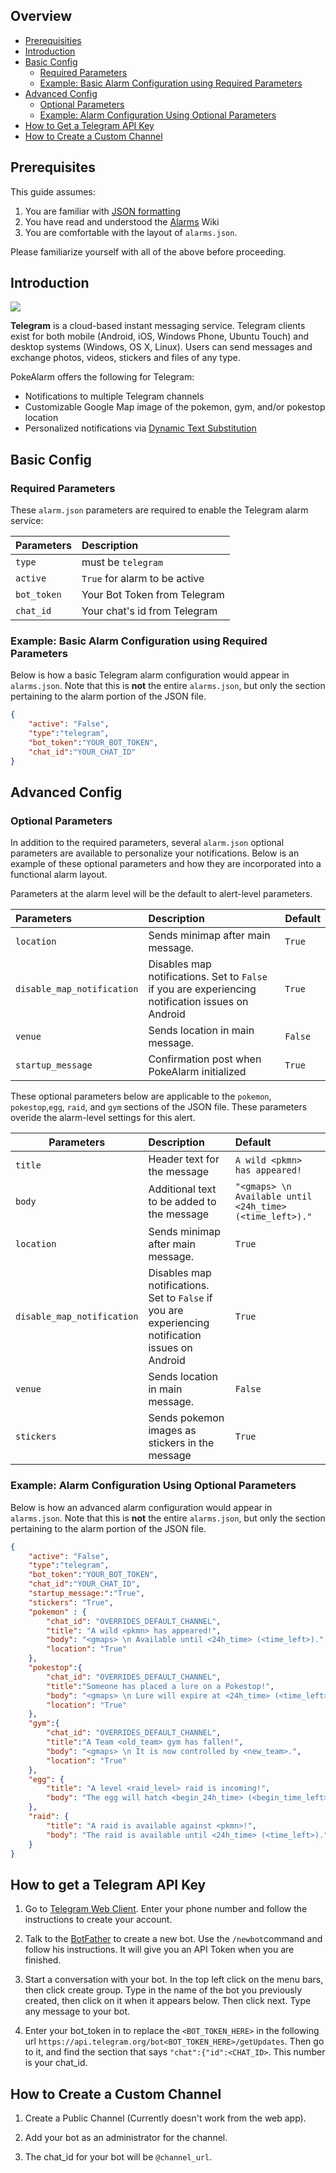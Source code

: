 ## Overview
* [Prerequisities](#prerequisities)
* [Introduction](#introduction)
* [Basic Config](#basic-config)
  * [Required Parameters](#required-parameters)
  * [Example: Basic Alarm Configuration using Required Parameters](#example-basic-alarm-configuration-using-required-parameters)
* [Advanced Config](#advanced-config)
  * [Optional Parameters](#optional-parameters)
  * [Example: Alarm Configuration Using Optional Parameters](#example-alarm-configuration-using-optional-parameters)
* [How to Get a Telegram API Key](#how-to-get-a-telegram-api-key)
* [How to Create a Custom Channel](#how-to-create-a-custom-channel)

## Prerequisites
This guide assumes: 

1. You are familiar with [JSON formatting](http://www.w3schools.com/json/default.asp)
2. You have read and understood the [Alarms](https://github.com/kvangent/PokeAlarm/wiki/Alarms) Wiki
3. You are comfortable with the layout of `alarms.json`.

Please familiarize yourself with all of the above before proceeding.

## Introduction

![](images/telegram.png)

**Telegram** is a cloud-based instant messaging service. Telegram clients exist for both mobile (Android, iOS, Windows Phone, Ubuntu Touch) and desktop systems (Windows, OS X, Linux). Users can send messages and exchange photos, videos, stickers and files of any type.

PokeAlarm offers the following for Telegram:

* Notifications to multiple Telegram channels
* Customizable Google Map image of the pokemon, gym, and/or pokestop location
* Personalized notifications via [Dynamic Text Substitution](Dynamic-Text-Substitution)

## Basic Config

### Required Parameters

These `alarm.json` parameters are required to enable the Telegram alarm service:

| Parameters     | Description                            |
| :------------- |:---------------------------------------|
| `type`         | must be `telegram`                     |
| `active`       | `True` for alarm to be active          |
| `bot_token`    | Your Bot Token from Telegram           |
| `chat_id`      | Your chat's id from Telegram           |

### Example: Basic Alarm Configuration using Required Parameters
Below is how a basic Telegram alarm configuration would appear in `alarms.json`.  Note that this is **not** the entire `alarms.json`, but only the section pertaining to the alarm portion of the JSON file.
```json
{
	"active": "False",
	"type":"telegram",
	"bot_token":"YOUR_BOT_TOKEN",
	"chat_id":"YOUR_CHAT_ID"
}
```

## Advanced Config

### Optional Parameters
In addition to the required parameters, several `alarm.json` optional parameters are available to personalize your notifications.  Below is an example of these optional parameters and how they are incorporated into a functional alarm layout.


Parameters at the alarm level will be the default to alert-level parameters.

| Parameters                 | Description                                                          | Default |
|:---------------------------|:---------------------------------------------------------------------|:--------|
| `location`                 | Sends minimap after main message.                                    | `True`  |
| `disable_map_notification` | Disables map notifications.  Set to `False` if you are experiencing notification issues on Android | `True` |
| `venue`                    | Sends location in main message.                                      | `False` |
| `startup_message`          | Confirmation post when PokeAlarm initialized                         | `True`  |

These optional parameters below are applicable to the `pokemon`, `pokestop`,`egg`, `raid`, and `gym` sections of the JSON file. These parameters overide the alarm-level settings for this alert.

| Parameters | Description                                      | Default													|
| -----------|:-------------------------------------------------|:----------------------------------------------------------|
| `title`    | Header text for the message						| `A wild <pkmn> has appeared!`								|
| `body`     | Additional text to be added to the message		| `"<gmaps> \n Available until <24h_time> (<time_left>)."`	| 
| `location` | Sends minimap after main message.                | `True`                                                    |
| `disable_map_notification` | Disables map notifications.  Set to `False` if you are experiencing notification issues on Android | `True` |
| `venue`	 | Sends location in main message.                  | `False`                                                   | 
| `stickers` | Sends pokemon images as stickers in the message  | `True`                                                    |

### Example: Alarm Configuration Using Optional Parameters
Below is how an advanced alarm configuration would appear in `alarms.json`. Note that this is **not** the entire `alarms.json`, but only the section pertaining to the alarm portion of the JSON file.
```json
{
    "active": "False",
    "type":"telegram",
    "bot_token":"YOUR_BOT_TOKEN",
    "chat_id":"YOUR_CHAT_ID",
    "startup_message:":"True",
    "stickers": "True",
    "pokemon" : {
        "chat_id": "OVERRIDES_DEFAULT_CHANNEL",
        "title": "A wild <pkmn> has appeared!",
        "body": "<gmaps> \n Available until <24h_time> (<time_left>).",
        "location": "True"
    },
    "pokestop":{
        "chat_id": "OVERRIDES_DEFAULT_CHANNEL",
        "title":"Someone has placed a lure on a Pokestop!",
        "body": "<gmaps> \n Lure will expire at <24h_time> (<time_left>).",
        "location": "True"
    },
    "gym":{
        "chat_id": "OVERRIDES_DEFAULT_CHANNEL",
        "title":"A Team <old_team> gym has fallen!",
        "body": "<gmaps> \n It is now controlled by <new_team>.",
        "location": "True"
    },
    "egg": {
        "title": "A level <raid_level> raid is incoming!",
        "body": "The egg will hatch <begin_24h_time> (<begin_time_left>).",
    },
    "raid": {
        "title": "A raid is available against <pkmn>!",
        "body": "The raid is available until <24h_time> (<time_left>).",
    }
}
```


## How to get a Telegram API Key

1. Go to [Telegram Web Client](https://telegram.org/dl/webogram). Enter your phone number and follow the instructions to create your account. 

2. Talk to the [BotFather](https://telegram.me/botfather) to create a new bot. Use the `/newbot`command and follow his instructions. It will give you an API Token when you are finished.

3. Start a conversation with your bot. In the top left click on the menu bars, then click create group. Type in the name of the bot you previously created, then click on it when it appears below. Then click next. Type any message to your bot. 

4. Enter your bot_token in to replace the `<BOT_TOKEN_HERE>` in the following url `https://api.telegram.org/bot<BOT_TOKEN_HERE>/getUpdates`. Then go to it, and find the section that says `"chat":{"id":<CHAT_ID>`. This number is your chat_id. 


## How to Create a Custom Channel

1. Create a Public Channel (Currently doesn't work from the web app).

2. Add your bot as an administrator for the channel.

3. The chat_id for your bot will be `@channel_url`.
